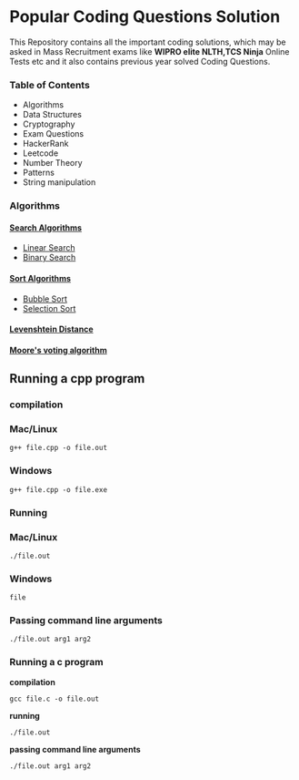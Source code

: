 # Popular Coding Questions Solution

This Repository contains all the important coding solutions, which may be asked in Mass Recruitment exams like <b>WIPRO elite NLTH,TCS Ninja</b> Online Tests etc and it also contains previous year solved Coding Questions.


### Table of Contents

- Algorithms
- Data Structures
- Cryptography
- Exam Questions
- HackerRank
- Leetcode
- Number Theory
- Patterns
- String manipulation


### Algorithms

#### [Search Algorithms](algorithms/search/)

- [Linear Search](algorithms/search/linear.c)
- [Binary Search](algorithms/search/binary.c)

#### [Sort Algorithms](algorithms/sort/)

- [Bubble Sort](algorithms/sort/bubble.c)
- [Selection Sort](algorithms/sort/selection.c)

#### [Levenshtein Distance](algorithms/levenshtein_distance.c)

#### [Moore's voting algorithm](algorithms/moores-voting-algorithm.cpp)

## Running a cpp program

### **compilation**
### Mac/Linux
```
g++ file.cpp -o file.out
```
### Windows
```
g++ file.cpp -o file.exe
```

### **Running**
### Mac/Linux
```
./file.out
```
### Windows
```
file
```

### **Passing command line arguments**

```
./file.out arg1 arg2
```

### Running a c program

**compilation**

```
gcc file.c -o file.out
```

**running**

```
./file.out
```

**passing command line arguments**

```
./file.out arg1 arg2
```
